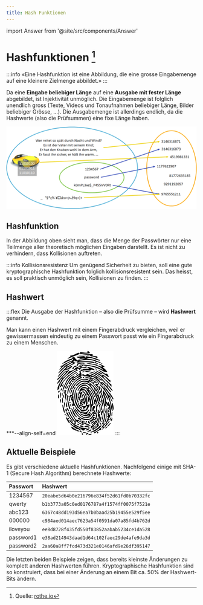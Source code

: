 ```yaml
---
title: Hash Funktionen
---
```


import Answer from '@site/src/components/Answer'

# Hashfunktionen [^1]

:::info
«Eine Hashfunktion ist eine Abbildung, die eine grosse Eingabemenge auf eine kleinere Zielmenge abbildet.»
:::

Da eine **Eingabe beliebiger Länge** auf eine **Ausgabe mit fester Länge** abgebildet, ist Injektivität unmöglich. Die Eingabemenge ist folglich unendlich gross (Texte, Videos und Tonaufnahmen beliebiger Länge, Bilder beliebiger Grösse, ...). Die Ausgabemenge ist allerdings endlich, da die Hashwerte (also die Prüfsummen) eine fixe Länge haben.

![Hashfunktion --width=600px](images/hash-function.png)

## Hashfunktion
In der Abbildung oben sieht man, dass die Menge der Passwörter nur eine Teilmenge aller theoretisch möglichen Eingaben darstellt. Es ist nicht zu verhindern, dass Kollisionen auftreten.

:::info Kollisionsresistenz
Um genügend Sicherheit zu bieten, soll eine gute kryptographische Hashfunktion folglich kollisionsresistent sein. Das heisst, es soll praktisch unmöglich sein, Kollisionen zu finden.
:::

## Hashwert

:::flex
Die Ausgabe der Hashfunktion – also die Prüfsumme – wird **Hashwert** genannt.

Man kann einen Hashwert mit einem Fingerabdruck vergleichen, weil er gewissermassen eindeutig zu einem Passwort passt wie ein Fingerabdruck zu einem Menschen.

***--align-self=end
![Ein Hashwert ist wie ein Fingerabdruck --width=100px](images/fingerprint.png)
:::
## Aktuelle Beispiele
Es gibt verschiedene aktuelle Hashfunktionen. Nachfolgend einige mit SHA-1 (Secure Hash Algorithm) berechnete Hashwerte:

<div className="slim-table">

| Passwort  | Hashwert                                   |
| :-------- | :----------------------------------------- |
| 1234567   | `20eabe5d64b0e216796e834f52d61fd0b70332fc` |
| qwerty    | `b1b3773a05c0ed0176787a4f1574ff0075f7521e` |
| abc123    | `6367c48dd193d56ea7b0baad25b19455e529f5ee` |
| 000000    | `c984aed014aec7623a54f0591da07a85fd4b762d` |
| iloveyou  | `ee8d8728f435fd550f83852aabab5234ce1da528` |
| password1 | `e38ad214943daad1d64c102faec29de4afe9da3d` |
| password2 | `2aa60a8ff7fcd473d321e0146afd9e26df395147` |

</div>

Die letzten beiden Beispiele zeigen, dass bereits kleinste Änderungen zu komplett anderen Hashwerten führen. Kryptographische Hashfunktion sind so konstruiert, dass bei einer Änderung an einem Bit ca. 50% der Hashwert-Bits ändern.

<Answer type="text" webKey="34f7ade1-bd99-46ef-a2f2-883c02573eb1" placeholder="Notizen..." />

[^1]: Quelle: [rothe.io](https://rothe.io/?b=crypto&p=103784)